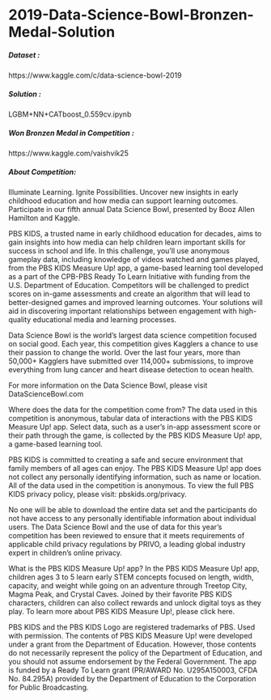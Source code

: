 # 2019-Data-Science-Bowl-Bronzen-Medal-Solution<br>
<h5>Dataset :</h5> https://www.kaggle.com/c/data-science-bowl-2019<br>
<h5>Solution :</h5> LGBM+NN+CATboost_0.559cv.ipynb

<h5>Won Bronzen Medal in Competition :</h5> https://www.kaggle.com/vaishvik25

<h5>About Competition:</h5>
Illuminate Learning. Ignite Possibilities.
Uncover new insights in early childhood education and how media can support learning outcomes. Participate in our fifth annual Data Science Bowl, presented by Booz Allen Hamilton and Kaggle.

PBS KIDS, a trusted name in early childhood education for decades, aims to gain insights into how media can help children learn important skills for success in school and life. In this challenge, you’ll use anonymous gameplay data, including knowledge of videos watched and games played, from the PBS KIDS Measure Up! app, a game-based learning tool developed as a part of the CPB-PBS Ready To Learn Initiative with funding from the U.S. Department of Education. Competitors will be challenged to predict scores on in-game assessments and create an algorithm that will lead to better-designed games and improved learning outcomes. Your solutions will aid in discovering important relationships between engagement with high-quality educational media and learning processes.

Data Science Bowl is the world’s largest data science competition focused on social good. Each year, this competition gives Kagglers a chance to use their passion to change the world. Over the last four years, more than 50,000+ Kagglers have submitted over 114,000+ submissions, to improve everything from lung cancer and heart disease detection to ocean health.

For more information on the Data Science Bowl, please visit DataScienceBowl.com

Where does the data for the competition come from?
The data used in this competition is anonymous, tabular data of interactions with the PBS KIDS Measure Up! app. Select data, such as a user’s in-app assessment score or their path through the game, is collected by the PBS KIDS Measure Up! app, a game-based learning tool.

PBS KIDS is committed to creating a safe and secure environment that family members of all ages can enjoy. The PBS KIDS Measure Up! app does not collect any personally identifying information, such as name or location. All of the data used in the competition is anonymous. To view the full PBS KIDS privacy policy, please visit: pbskids.org/privacy.

No one will be able to download the entire data set and the participants do not have access to any personally identifiable information about individual users. The Data Science Bowl and the use of data for this year’s competition has been reviewed to ensure that it meets requirements of applicable child privacy regulations by PRIVO, a leading global industry expert in children’s online privacy.

What is the PBS KIDS Measure Up! app?
In the PBS KIDS Measure Up! app, children ages 3 to 5 learn early STEM concepts focused on length, width, capacity, and weight while going on an adventure through Treetop City, Magma Peak, and Crystal Caves. Joined by their favorite PBS KIDS characters, children can also collect rewards and unlock digital toys as they play. To learn more about PBS KIDS Measure Up!, please click here.

PBS KIDS and the PBS KIDS Logo are registered trademarks of PBS. Used with permission. The contents of PBS KIDS Measure Up! were developed under a grant from the Department of Education. However, those contents do not necessarily represent the policy of the Department of Education, and you should not assume endorsement by the Federal Government. The app is funded by a Ready To Learn grant (PR/AWARD No. U295A150003, CFDA No. 84.295A) provided by the Department of Education to the Corporation for Public Broadcasting.
